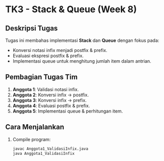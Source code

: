 # TK3 - Stack & Queue (Week 8)

## **Deskripsi Tugas**

Tugas ini membahas implementasi **Stack** dan **Queue** dengan fokus pada:

- Konversi notasi infix menjadi postfix & prefix.
- Evaluasi ekspresi postfix & prefix.
- Implementasi queue untuk menghitung jumlah item dalam antrian.

## **Pembagian Tugas Tim**

1. **Anggota 1**: Validasi notasi infix.
2. **Anggota 2**: Konversi infix → postfix.
3. **Anggota 3**: Konversi infix → prefix.
4. **Anggota 4**: Evaluasi postfix & prefix.
5. **Anggota 5**: Implementasi queue & perhitungan item.

## **Cara Menjalankan**

1. Compile program:
   ```bash
   javac Anggota1_ValidasiInfix.java
   java Anggota1_ValidasiInfix
   ```
